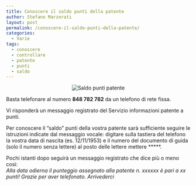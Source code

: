 ```yaml
---
title: Conoscere il saldo punti della patente
author: Stefano Marzorati
layout: post
permalink: /conoscere-il-saldo-punti-della-patente/
categories:
  - Varie
tags:
  - conoscere
  - controllare
  - patente
  - punti
  - saldo
---
```

<center><img src="https://farm2.staticflickr.com/1841/42802819380_612dd9bfb8_o.jpg" alt="Saldo punti patente"></center>   

Basta telefonare al numero **848 782 782** da un telefono di rete fissa.   

Vi risponderà un messaggio registrato del Servizio informazioni patente a punti.   

Per conoscere il &#8220;saldo&#8221; punti della vostra patente sarà sufficiente seguire le istruzioni indicate dal messaggio vocale: digitare sulla tastiera del telefono la vostra data di nascita (es. 12/11/1953) e il numero del documento di guida (solo il numero senza lettere) al posto delle lettere mettere *****.   

Pochi istanti dopo seguirà un messaggio registrato che dice più o meno così:   
*Alla data odierna il punteggio assegnato alla patente n. xxxxxx è pari a xx punti! Grazie per aver telefonato. Arrivederci*